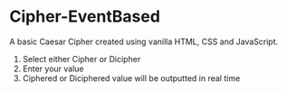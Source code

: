 # Cipher-EventBased
A basic Caesar Cipher created using vanilla HTML, CSS and JavaScript.

1. Select either Cipher or Dicipher
2. Enter your value
3. Ciphered or Diciphered value will be outputted in real time
